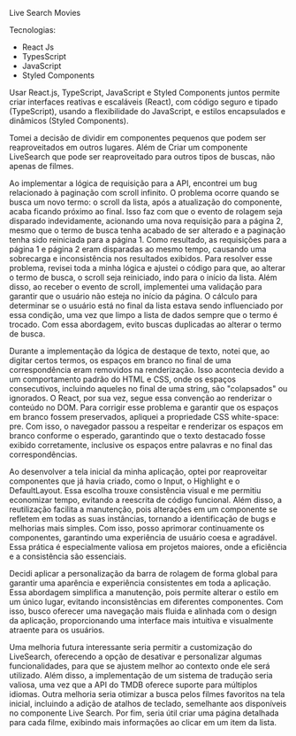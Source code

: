 Live Search Movies

Tecnologias:

-   React Js
-   TypesScript
-   JavaScript
-   Styled Components

Usar React.js, TypeScript, JavaScript e Styled Components juntos permite criar interfaces reativas e escaláveis (React), com código seguro e tipado (TypeScript), usando a flexibilidade do JavaScript, e estilos encapsulados e dinâmicos (Styled Components).

Tomei a decisão de dividir em componentes pequenos que podem ser reaproveitados em outros lugares. Além de Criar um componente LiveSearch que pode ser reaproveitado para outros tipos de buscas, não apenas de filmes.

Ao implementar a lógica de requisição para a API, encontrei um bug relacionado à paginação com scroll infinito. O problema ocorre quando se busca um novo termo: o scroll da lista, após a atualização do componente, acaba ficando próximo ao final. Isso faz com que o evento de rolagem seja disparado indevidamente, acionando uma nova requisição para a página 2, mesmo que o termo de busca tenha acabado de ser alterado e a paginação tenha sido reiniciada para a página 1. Como resultado, as requisições para a página 1 e página 2 eram disparadas ao mesmo tempo, causando uma sobrecarga e inconsistência nos resultados exibidos. Para resolver esse problema, revisei toda a minha lógica e ajustei o código para que, ao alterar o termo de busca, o scroll seja reiniciado, indo para o início da lista. Além disso, ao receber o evento de scroll, implementei uma validação para garantir que o usuário não esteja no início da página. O cálculo para determinar se o usuário está no final da lista estava sendo influenciado por essa condição, uma vez que limpo a lista de dados sempre que o termo é trocado. Com essa abordagem, evito buscas duplicadas ao alterar o termo de busca.

Durante a implementação da lógica de destaque de texto, notei que, ao digitar certos termos, os espaços em branco no final de uma correspondência eram removidos na renderização. Isso acontecia devido a um comportamento padrão do HTML e CSS, onde os espaços consecutivos, incluindo aqueles no final de uma string, são "colapsados" ou ignorados. O React, por sua vez, segue essa convenção ao renderizar o conteúdo no DOM. Para corrigir esse problema e garantir que os espaços em branco fossem preservados, apliquei a propriedade CSS white-space: pre. Com isso, o navegador passou a respeitar e renderizar os espaços em branco conforme o esperado, garantindo que o texto destacado fosse exibido corretamente, inclusive os espaços entre palavras e no final das correspondências.

Ao desenvolver a tela inicial da minha aplicação, optei por reaproveitar componentes que já havia criado, como o Input, o Highlight e o DefaultLayout. Essa escolha trouxe consistência visual e me permitiu economizar tempo, evitando a reescrita de código funcional. Além disso, a reutilização facilita a manutenção, pois alterações em um componente se refletem em todas as suas instâncias, tornando a identificação de bugs e melhorias mais simples. Com isso, posso aprimorar continuamente os componentes, garantindo uma experiência de usuário coesa e agradável. Essa prática é especialmente valiosa em projetos maiores, onde a eficiência e a consistência são essenciais.

Decidi aplicar a personalização da barra de rolagem de forma global para garantir uma aparência e experiência consistentes em toda a aplicação. Essa abordagem simplifica a manutenção, pois permite alterar o estilo em um único lugar, evitando inconsistências em diferentes componentes. Com isso, busco oferecer uma navegação mais fluida e alinhada com o design da aplicação, proporcionando uma interface mais intuitiva e visualmente atraente para os usuários.

Uma melhoria futura interessante seria permitir a customização do LiveSearch, oferecendo a opção de desativar e personalizar algumas funcionalidades, para que se ajustem melhor ao contexto onde ele será utilizado. Além disso, a implementação de um sistema de tradução seria valiosa, uma vez que a API do TMDB oferece suporte para múltiplos idiomas. Outra melhoria seria otimizar a busca pelos filmes favoritos na tela inicial, incluindo a adição de atalhos de teclado, semelhante aos disponíveis no componente Live Search. Por fim, seria útil criar uma página detalhada para cada filme, exibindo mais informações ao clicar em um item da lista.
